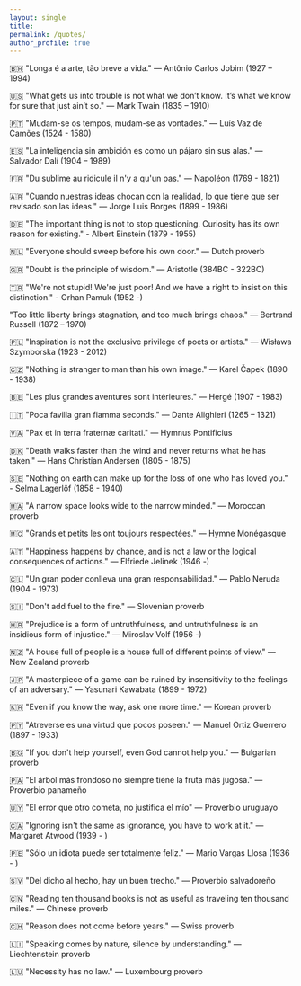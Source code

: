 ```yaml
---
layout: single
title: 
permalink: /quotes/
author_profile: true
---
```


🇧🇷 "Longa é a arte, tão breve a vida." — Antônio Carlos Jobim (1927 – 1994)

🇺🇸 "What gets us into trouble is not what we don’t know. It’s what we know for sure that just ain’t so." — Mark Twain (1835 – 1910)

🇵🇹 "Mudam-se os tempos, mudam-se as vontades." — Luís Vaz de Camões (1524 - 1580)

🇪🇸 "La inteligencia sin ambición es como un pájaro sin sus alas." — Salvador Dalí (1904 – 1989)
 
🇫🇷 "Du sublime au ridicule il n'y a qu'un pas." — Napoléon (1769 - 1821)
 
🇦🇷 "Cuando nuestras ideas chocan con la realidad, lo que tiene que ser revisado son las ideas." — Jorge Luis Borges (1899 - 1986)

🇩🇪 "The important thing is not to stop questioning. Curiosity has its own reason for existing." - Albert Einstein (1879 - 1955)

🇳🇱 "Everyone should sweep before his own door." — Dutch proverb

🇬🇷 "Doubt is the principle of wisdom." — Aristotle (384BC - 322BC)

🇹🇷 "We're not stupid! We're just poor! And we have a right to insist on this distinction." - Orhan Pamuk (1952 -)

 "Too little liberty brings stagnation, and too much brings chaos." — Bertrand Russell (1872 – 1970)

🇵🇱 "Inspiration is not the exclusive privilege of poets or artists." — Wisława Szymborska (1923 - 2012)

🇨🇿 "Nothing is stranger to man than his own image." — Karel Čapek (1890 - 1938)

🇧🇪 "Les plus grandes aventures sont intérieures." — Hergé (1907 - 1983)

🇮🇹 "Poca favilla gran fiamma seconds." — Dante Alighieri (1265 – 1321)

🇻🇦 "Pax et in terra fraternæ caritati." — Hymnus Pontificius

🇩🇰 "Death walks faster than the wind and never returns what he has taken." — Hans Christian Andersen (1805 - 1875)

🇸🇪 "Nothing on earth can make up for the loss of one who has loved you." - Selma Lagerlöf (1858 - 1940)

🇲🇦 "A narrow space looks wide to the narrow minded." — Moroccan proverb

🇲🇨 "Grands et petits les ont toujours respectées." — Hymne Monégasque

🇦🇹 "Happiness happens by chance, and is not a law or the logical consequences of actions." — Elfriede Jelinek (1946 -)

🇨🇱 "Un gran poder conlleva una gran responsabilidad." — Pablo Neruda (1904 - 1973)

🇸🇮 "Don't add fuel to the fire." — Slovenian proverb

🇭🇷 "Prejudice is a form of untruthfulness, and untruthfulness is an insidious form of injustice." — Miroslav Volf (1956 -)

🇳🇿 "A house full of people is a house full of different points of view." — New Zealand proverb

🇯🇵 "A masterpiece of a game can be ruined by insensitivity to the feelings of an adversary." — Yasunari Kawabata (1899 - 1972)

🇰🇷 "Even if you know the way, ask one more time." — Korean proverb

🇵🇾 "Atreverse es una virtud que pocos poseen." — Manuel Ortiz Guerrero (1897 - 1933)

🇧🇬 "If you don't help yourself, even God cannot help you." — Bulgarian proverb

🇵🇦 "El árbol más frondoso no siempre tiene la fruta más jugosa." — Proverbio panameño

🇺🇾 "El error que otro cometa, no justifica el mío" — Proverbio uruguayo

🇨🇦 "Ignoring isn't the same as ignorance, you have to work at it." — Margaret Atwood (1939 - )

🇵🇪 "Sólo un idiota puede ser totalmente feliz." — Mario Vargas Llosa (1936 - )

🇸🇻 "Del dicho al hecho, hay un buen trecho." — Proverbio salvadoreño

🇨🇳 "Reading ten thousand books is not as useful as traveling ten thousand miles." — Chinese proverb

🇨🇭 "Reason does not come before years." — Swiss proverb

🇱🇮 "Speaking comes by nature, silence by understanding." — Liechtenstein proverb

🇱🇺 "Necessity has no law." — Luxembourg proverb

